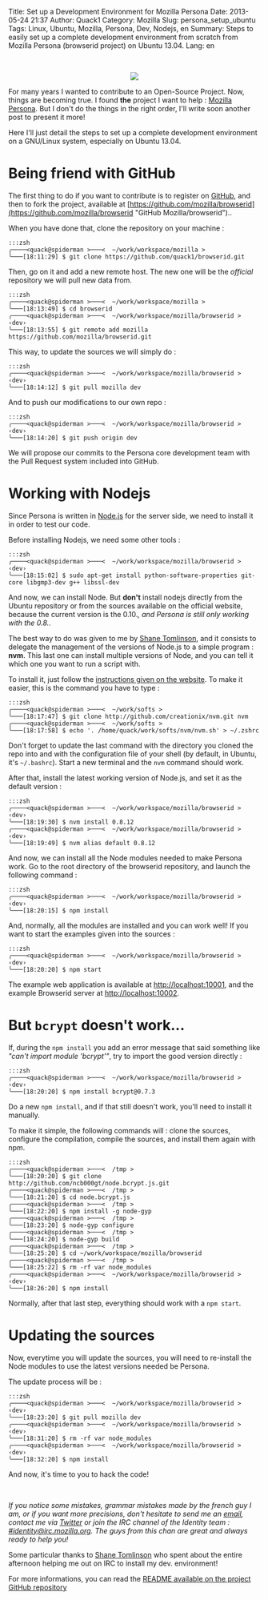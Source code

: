 Title: Set up a Development Environment for Mozilla Persona
Date: 2013-05-24 21:37
Author: Quack1
Category: Mozilla
Slug: persona_setup_ubuntu
Tags: Linux, Ubuntu, Mozilla, Persona, Dev, Nodejs, en
Summary: Steps to easily set up a complete development environment from scratch from Mozilla Persona (browserid project) on Ubuntu 13.04.
Lang: en

&nbsp;
<div align=center><img src="static/upload/persona.png" align=center /></div>

For many years I wanted to contribute to an Open-Source Project. Now, things are becoming true. I found **the** project I want to help : [Mozilla Persona](https://login.persona.org/about "Mozilla Persona About Page"). But I don't do the things in the right order, I'll write soon another post to present it more!

Here I'll just detail the steps to set up a complete development environment on a GNU/Linux system, especially on Ubuntu 13.04.

# Being friend with GitHub

The first thing to do if you want to contribute is to register on [GitHub](https://github.com "Github.com"), and then to fork the project, available at [https://github.com/mozilla/browserid](https://github.com/mozilla/browserid "GitHub Mozilla/browserid")..

When you have done that, clone the repository on your machine : 

	:::zsh
	╭────<quack@spiderman >───<  ~/work/workspace/mozilla >
	╰───[18:11:29] $ git clone https://github.com/quack1/browserid.git

Then, go on it and add a new remote host. The new one will be the _official_ repository we will pull new data from.

	:::zsh
	╭────<quack@spiderman >───<  ~/work/workspace/mozilla >
	╰───[18:13:49] $ cd browserid 
	╭────<quack@spiderman >───<  ~/work/workspace/mozilla/browserid >  ‹dev› 
	╰───[18:13:55] $ git remote add mozilla https://github.com/mozilla/browserid.git

This way, to update the sources we will simply do :

	:::zsh
	╭────<quack@spiderman >───<  ~/work/workspace/mozilla/browserid >  ‹dev› 
	╰───[18:14:12] $ git pull mozilla dev

And to push our modifications to our own repo : 

	:::zsh
	╭────<quack@spiderman >───<  ~/work/workspace/mozilla/browserid >  ‹dev› 
	╰───[18:14:20] $ git push origin dev

We will propose our commits to the Persona core development team with the Pull Request system included into GitHub.

# Working with Nodejs

Since Persona is written in [Node.js](http://nodejs.org/ "Node.js Website") for the server side, we need to install it in order to test our code.

Before installing Nodejs, we need some other tools : 

	:::zsh
	╭────<quack@spiderman >───<  ~/work/workspace/mozilla/browserid >  ‹dev› 
	╰───[18:15:02] $ sudo apt-get install python-software-properties git-core libgmp3-dev g++ libssl-dev

And now, we can install Node. But **don't** install nodejs directly from the Ubuntu repository or from the sources available on the official website, because the current version is the 0.10.*, and Persona is still only working with the 0.8.*.

The best way to do was given to me by [Shane Tomlinson](https://twitter.com/Shane_Tomlinson "Shane Tomlinson Twitter Page"), and it consists to delegate the management of the versions of Node.js to a simple program : **nvm**. This last one can install multiple versions of Node, and you can tell it which one you want to run a script with.

To install it, just follow the [instructions given on the website](https://github.com/creationix/nvm/). To make it easier, this is the command you have to type : 

	:::zsh
	╭────<quack@spiderman >───<  ~/work/softs > 
	╰───[18:17:47] $ git clone http://github.com/creationix/nvm.git nvm
	╭────<quack@spiderman >───<  ~/work/softs > 
	╰───[18:17:58] $ echo '. /home/quack/work/softs/nvm/nvm.sh' > ~/.zshrc

Don't forget to update the last command with the directory you cloned the repo into and with the configuration file of your shell (by default, in Ubuntu, it's `~/.bashrc`). Start a new terminal and the `nvm` command should work.

After that, install the latest working version of Node.js, and set it as the default version : 

	:::zsh
	╭────<quack@spiderman >───<  ~/work/workspace/mozilla/browserid >  ‹dev› 
	╰───[18:19:30] $ nvm install 0.8.12
	╭────<quack@spiderman >───<  ~/work/workspace/mozilla/browserid >  ‹dev› 
	╰───[18:19:49] $ nvm alias default 0.8.12

And now, we can install all the Node modules needed to make Persona work. Go to the root directory of the browserid repository, and launch the following command :

	:::zsh
	╭────<quack@spiderman >───<  ~/work/workspace/mozilla/browserid >  ‹dev› 
	╰───[18:20:15] $ npm install

And, normally, all the modules are installed and you can work well! If you want to start the examples given into the sources : 

	:::zsh
	╭────<quack@spiderman >───<  ~/work/workspace/mozilla/browserid >  ‹dev› 
	╰───[18:20:20] $ npm start

The example web application is available at [http://localhost:10001](http://localhost:10001), and the example Browserid server at [http://localhost:10002](http://localhost:10002).

# But `bcrypt` doesn't work...

If, during the `npm install` you add an error message that said something like _"can't import module 'bcrypt'"_, try to import the good version directly : 

	:::zsh
	╭────<quack@spiderman >───<  ~/work/workspace/mozilla/browserid >  ‹dev› 
	╰───[18:20:20] $ npm install bcrypt@0.7.3

Do a new `npm install`, and if that still doesn't work, you'll need to install it manually.

To make it simple, the following commands will : clone the sources, configure the compilation, compile the sources, and install them again with npm.

	:::zsh
	╭────<quack@spiderman >───<  /tmp > 
	╰───[18:20:20] $ git clone http://github.com/ncb000gt/node.bcrypt.js.git
	╭────<quack@spiderman >───<  /tmp > 
	╰───[18:21:20] $ cd node.bcrypt.js
	╭────<quack@spiderman >───<  /tmp > 
	╰───[18:22:20] $ npm install -g node-gyp
	╭────<quack@spiderman >───<  /tmp > 
	╰───[18:23:20] $ node-gyp configure
	╭────<quack@spiderman >───<  /tmp > 
	╰───[18:24:20] $ node-gyp build
	╭────<quack@spiderman >───<  /tmp > 
	╰───[18:25:20] $ cd ~/work/workspace/mozilla/browserid
	╭────<quack@spiderman >───<  /tmp > 
	╰───[18:25:22] $ rm -rf var node_modules
	╭────<quack@spiderman >───<  ~/work/workspace/mozilla/browserid >  ‹dev› 
	╰───[18:26:20] $ npm install

Normally, after that last step, everything should work with a `npm start`.

# Updating the sources

Now, everytime you will update the sources, you will need to re-install the Node modules to use the latest versions needed be Persona.

The update process will be :

	:::zsh
	╭────<quack@spiderman >───<  ~/work/workspace/mozilla/browserid >  ‹dev›  
	╰───[18:23:20] $ git pull mozilla dev
	╭────<quack@spiderman >───<  ~/work/workspace/mozilla/browserid >  ‹dev›  
	╰───[18:31:20] $ rm -rf var node_modules
	╭────<quack@spiderman >───<  ~/work/workspace/mozilla/browserid >  ‹dev› 
	╰───[18:32:20] $ npm install

And now, it's time to you to hack the code!

&nbsp;

_If you notice some mistakes, grammar mistakes made by the french guy I am, or if you want more precisions, don't hesitate to send me an [email](quack1blog@gmail.com), contact me via [Twitter](http://twitter.com/_Quack1) or join the IRC channel of the Identity team : [#identity@irc.mozilla.org](irc://irc.mozilla.org/identity). The guys from this chan are great and always ready to help you!_

Some particular thanks to [Shane Tomlinson](https://shanetomlinson.com/ "Shane Tomlinson Personal Website") who spent about the entire afternoon helping me out on IRC to install my dev. environment!

For more informations, you can read the [README available on the project GitHub repository](https://github.com/mozilla/browserid/blob/dev/README.md)